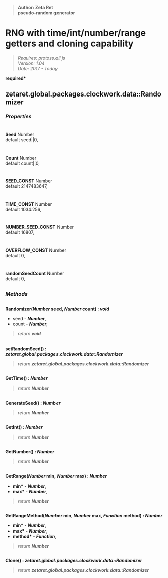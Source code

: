 > __Author: Zeta Ret__  
> __pseudo-random generator__  
# RNG with time/int/number/range getters and cloning capability  
> *Requires: protoss.all.js*  
> *Version: 1.04*  
> *Date: 2017 - Today*  

__required*__

## zetaret.global.packages.clockwork.data::Randomizer  

### *Properties*  

#  
__Seed__ Number  
default seed||0,   

#  
__Count__ Number  
default count||0,   

#  
__SEED_CONST__ Number  
default 2147483647,   

#  
__TIME_CONST__ Number  
default 1034.256,   

#  
__NUMBER_SEED_CONST__ Number  
default 16807,   

#  
__OVERFLOW_CONST__ Number  
default 0,   

#  
__randomSeedCount__ Number  
default 0,   


##  
### *Methods*  

##  
__Randomizer(*Number* seed, *Number* count) : *void*__  
  
- seed - __*Number*__,   
- count - __*Number*__,   
> *return __void__*  

##  
__setRandomSeed() : *zetaret.global.packages.clockwork.data::Randomizer*__  
  
> *return __zetaret.global.packages.clockwork.data::Randomizer__*  

##  
__GetTime() : *Number*__  
  
> *return __Number__*  

##  
__GenerateSeed() : *Number*__  
  
> *return __Number__*  

##  
__GetInt() : *Number*__  
  
> *return __Number__*  

##  
__GetNumber() : *Number*__  
  
> *return __Number__*  

##  
__GetRange(*Number* min, *Number* max) : *Number*__  
  
- __min*__ - __*Number*__,   
- __max*__ - __*Number*__,   
> *return __Number__*  

##  
__GetRangeMethod(*Number* min, *Number* max, *Function* method) : *Number*__  
  
- __min*__ - __*Number*__,   
- __max*__ - __*Number*__,   
- __method*__ - __*Function*__,   
> *return __Number__*  

##  
__Clone() : *zetaret.global.packages.clockwork.data::Randomizer*__  
  
> *return __zetaret.global.packages.clockwork.data::Randomizer__*  


